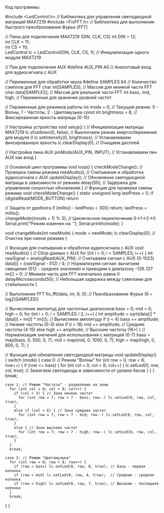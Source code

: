 Код программы: 

#include <LedControl.h>  // Библиотека для управления светодиодной матрицей MAX7219
#include <FixFFT.h>      // Библиотека для выполнения быстрого преобразования Фурье (FFT)

// Пины для подключения MAX7219 (DIN, CLK, CS)
int DIN = 12;  
int CLK = 11;  
int CS = 10;   
LedControl lc = LedControl(DIN, CLK, CS, 1); // Инициализация одного модуля MAX7219

// Пин для подключения AUX
#define AUX_PIN A0       // Аналоговый вход для аудиосигнала с AUX 

// Переменные для обработки звука
#define SAMPLES 64       // Количество сэмплов для FFT 
char im[SAMPLES];        // Массив для мнимой части FFT
char data[SAMPLES];      // Массив для реальной части FFT
int bass, mid, high;     // Переменные для хранения уровней частот

// Переменные для режимов работы
int mode = 0;            // Текущий режим: 0 - Волны, 1 - Частоты, 2 - Цветомузыка
const int brightness = 8; // Фиксированная яркость матрицы (0-15)

// Настройка устройства
void setup() {
  // Инициализация матрицы MAX7219
  lc.shutdown(0, false);     // Выключаем режим энергосбережения для модуля 0
  lc.setIntensity(0, brightness); // Устанавливаем фиксированную яркость
  lc.clearDisplay(0);        // Очищаем дисплей

  // Настройка пина AUX
  pinMode(AUX_PIN, INPUT);   // Устанавливаем пин AUX как вход
}

// Основной цикл программы
void loop() {
 checkModeChange(); // Проверка смены режима
  readAudio();           // Считывание и обработка аудиосигнала с AUX
  updateDisplay();       // Обновление светодиодной матрицы в зависимости от режима
  delay(50);             // Задержка для управления скоростью обновления
}
// Функция для проверки смены режима
void checkModeChange() {
  static unsigned long lastPress = 0;
  if (digitalRead(MODE_BUTTON) return

  // Защита от дребезга
  if (millis() - lastPress < 300) return;
  lastPress = millis();  
  changeMode((mode + 1) % 3); // Циклическое переключение 0→1→2→0
  Serial.print("Режим изменен на: ");
  Serial.println(mode);
}

void changeMode(int newMode) {
  mode = newMode;
  lc.clearDisplay(0); // Очистка при смене режима
}

// Функция для считывания и обработки аудиосигнала с AUX
void readAudio() {
  // Сбор данных с AUX
  for (int i = 0; i < SAMPLES; i++) {
    int rawSignal = analogRead(AUX_PIN); // Считываем сигнал с AUX (0-1023)
    data[i] = (rawSignal - 512) / 4;     // Нормализуем сигнал: вычитаем смещение (512 - среднее значение) и приводим к диапазону -128..127
    im[i] = 0;                           // Мнимая часть для FFT изначально равна 0
    delayMicroseconds(50);               // Небольшая задержка между сэмплами для стабильности
  }

  // Выполнение FFT
  fix_fft(data, im, 6, 0); // Преобразование Фурье (6 = log2(SAMPLES))

  // Вычисление амплитуд для частотных диапазонов
  bass = 0; mid = 0; high = 0;
  for (int i = 0; i < SAMPLES / 2; i++) {
    int amplitude = sqrt(data[i] * data[i] + im[i] * im[i]); // Вычисляем амплитуду
    if (i < 4) bass += amplitude;         // Низкие частоты (0-3)
    else if (i < 16) mid += amplitude;    // Средние частоты (4-15)
    else high += amplitude;               // Высокие частоты (16+)
  }
  // Нормализация значений для использования с матрицей (0-7)
  bass = map(bass, 0, 500, 0, 7);
  mid = map(mid, 0, 1000, 0, 7);
  high = map(high, 0, 800, 0, 7);
}

// Функция для обновления светодиодной матрицы
void updateDisplay() {
  switch (mode) {
    case 0: // Режим "Волны" 
      for (int row = 0; row < 8; row++) {
        if (row <= bass) {
          for (int col = 0; col < 8; col++) {
            lc.setLed(0, row, col, true); // Зажигаем светодиоды в зависимости от уровня басов
          }
        }
      }
      break;

    case 1: // Режим "Частоты" - разделение на зоны
      for (int col = 0; col < 8; col++) {
        if (col < 3) { // Зона низких частот
          for (int row = 7; row > 7 - bass; row--) lc.setLed(0, row, col, true);
        }
        else if (col < 6) { // Зона средних частот
          for (int row = 7; row > 7 - mid; row--) lc.setLed(0, row, col, true);
        }
        else { // Зона высоких частот
          for (int row = 7; row > 7 - high; row--) lc.setLed(0, row, col, true);
        }
      }
      break;

    case 2: // Режим "Цветомузыка" 
      for (int row = 0; row < 8; row++) {
        if (row < bass) lc.setLed(0, row, 0, true); // Басы - первая колонка
        if (row < mid) lc.setLed(0, row, 4, true);  // Средние - средняя колонка
        if (row < high) lc.setLed(0, row, 7, true); // Высокие - последняя колонка
      }
      break;
  }
}

